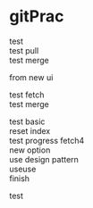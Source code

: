 # gitPrac
test  
test pull  
test merge  
  
  
from new ui 

test fetch  
test merge
  
test basic  
reset index  
test progress fetch4  
new option  
use design pattern  
useuse  
finish  
  
test
